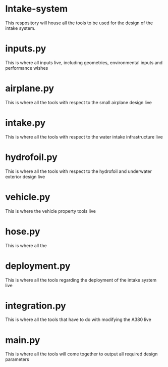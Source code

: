 # Intake-system
This respository will house all the tools to be used for the design of the intake system.


# inputs.py
This is where all inputs live, including geometries, environmental inputs and performance wishes

# airplane.py
This is where all the tools with respect to the small airplane design live

# intake.py
This is where all the tools with respect to the water intake infrastructure live

# hydrofoil.py
This is where all the tools with respect to the hydrofoil and underwater exterior design live

# vehicle.py
This is where the vehicle property tools live

# hose.py
This is where all the 


# deployment.py
This is where all the tools regarding the deployment of the intake system live

# integration.py
This is where all the tools that have to do with modifying the A380 live



# main.py
This is where all the tools will come together to output all required design parameters